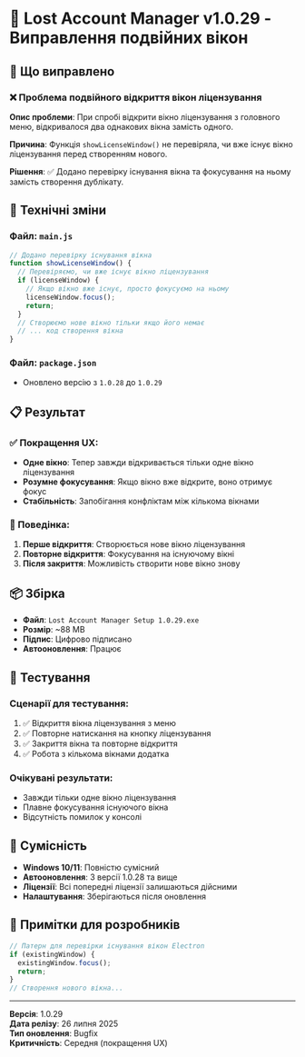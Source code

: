 # 🔧 Lost Account Manager v1.0.29 - Виправлення подвійних вікон

## 🚀 Що виправлено

### ❌ Проблема подвійного відкриття вікон ліцензування
**Опис проблеми**: При спробі відкрити вікно ліцензування з головного меню, відкривалося два однакових вікна замість одного.

**Причина**: Функція `showLicenseWindow()` не перевіряла, чи вже існує вікно ліцензування перед створенням нового.

**Рішення**: ✅ Додано перевірку існування вікна та фокусування на ньому замість створення дублікату.

## 🔧 Технічні зміни

### Файл: `main.js`
```javascript
// Додано перевірку існування вікна
function showLicenseWindow() {
  // Перевіряємо, чи вже існує вікно ліцензування
  if (licenseWindow) {
    // Якщо вікно вже існує, просто фокусуємо на ньому
    licenseWindow.focus();
    return;
  }
  // Створюємо нове вікно тільки якщо його немає
  // ... код створення вікна
}
```

### Файл: `package.json`
- Оновлено версію з `1.0.28` до `1.0.29`

## 📋 Результат

### ✅ Покращення UX:
- **Одне вікно**: Тепер завжди відкривається тільки одне вікно ліцензування
- **Розумне фокусування**: Якщо вікно вже відкрите, воно отримує фокус
- **Стабільність**: Запобігання конфліктам між кількома вікнами

### 🔄 Поведінка:
1. **Перше відкриття**: Створюється нове вікно ліцензування
2. **Повторне відкриття**: Фокусування на існуючому вікні
3. **Після закриття**: Можливість створити нове вікно знову

## 📦 Збірка

- **Файл**: `Lost Account Manager Setup 1.0.29.exe`
- **Розмір**: ~88 MB
- **Підпис**: Цифрово підписано
- **Автооновлення**: Працює

## 🧪 Тестування

### Сценарії для тестування:
1. ✅ Відкриття вікна ліцензування з меню
2. ✅ Повторне натискання на кнопку ліцензування
3. ✅ Закриття вікна та повторне відкриття
4. ✅ Робота з кількома вікнами додатка

### Очікувані результати:
- Завжди тільки одне вікно ліцензування
- Плавне фокусування існуючого вікна
- Відсутність помилок у консолі

## 🔄 Сумісність

- **Windows 10/11**: Повністю сумісний
- **Автооновлення**: З версії 1.0.28 та вище
- **Ліцензії**: Всі попередні ліцензії залишаються дійсними
- **Налаштування**: Зберігаються після оновлення

## 📝 Примітки для розробників

```javascript
// Патерн для перевірки існування вікон Electron
if (existingWindow) {
  existingWindow.focus();
  return;
}
// Створення нового вікна...
```

---

**Версія**: 1.0.29  
**Дата релізу**: 26 липня 2025  
**Тип оновлення**: Bugfix  
**Критичність**: Середня (покращення UX)
